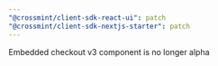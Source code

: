 ```yaml
---
"@crossmint/client-sdk-react-ui": patch
"@crossmint/client-sdk-nextjs-starter": patch
---
```


Embedded checkout v3 component is no longer alpha
